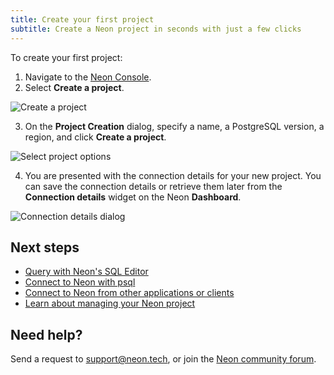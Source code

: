 ```yaml
---
title: Create your first project
subtitle: Create a Neon project in seconds with just a few clicks 
---
```


To create your first project:

1. Navigate to the [Neon Console](https://console.neon.tech).
2. Select **Create a project**.

![Create a project](/docs/get-started-with-neon/create_project.png)

3. On the **Project Creation** dialog, specify a name, a PostgreSQL version, a region, and click **Create a project**.

![Select project options](/docs/get-started-with-neon/select_project_options.png)

4. You are presented with the connection details for your new project. You can save the connection details or retrieve them later from the **Connection details** widget on the Neon **Dashboard**.

![Connection details dialog](/docs/get-started-with-neon/connection_details_modal.png)

## Next steps

- [Query with Neon's SQL Editor](/docs/get-started-with-neon/query-with-neon-sql-editor)
- [Connect to Neon with psql](/docs/get-started-with-neon/query-with-psql-editor)
- [Connect to Neon from other applications or clients](/docs/connect/connect-from-any-app)
- [Learn about managing your Neon project](/docs/manage/overview)

## Need help?

Send a request to [support@neon.tech](mailto:support@neon.tech), or join the [Neon community forum](https://community.neon.tech/).
